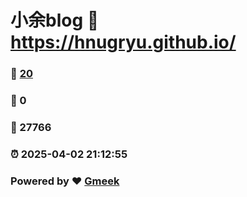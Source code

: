 # 小余blog :link: https://hnugryu.github.io/ 
### :page_facing_up: [20](https://hnugryu.github.io//tag.html) 
### :speech_balloon: 0 
### :hibiscus: 27766 
### :alarm_clock: 2025-04-02 21:12:55 
### Powered by :heart: [Gmeek](https://github.com/Meekdai/Gmeek)
